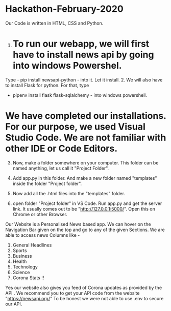 # Hackathon-February-2020

Our Code is written in HTML, CSS and Python.

1. # To run our webapp, we will first have to install news api by going into windows Powershel.
  Type - pip install newsapi-python - into it. Let it install. 
2. We will also have to install Flask for python. For that, type 
  - pipenv install flask flask-sqlalchemy - into windows powershell. 

# We have completed our installations. For our purpose, we used Visual Studio Code. We are not familiar with other IDE or Code Editors.

3. Now, make a folder somewhere on your computer. This folder can be named anything, let us call it "Project Folder".

4. Add app.py in this folder. And make a new folder named "templates" inside the folder "Project folder".

5. Now add all the .html files into the "templates" folder.
6. open folder "Project folder" in VS Code. Run app.py and get the server link. 
It usually comes out to be "http://127.0.0.1:5000/". Open this on Chrome or other Browser.

Our Website is a Personalised News based app. We can hover on the Navigation Bar given on the top and go to any of the given Sections.
We are able to access news Columns like -
1. General Headlines
2. Sports
3. Business
4. Health
5. Technology
6. Science
7. Corona Stats !! 

Yes our website also gives you feed of Corona updates as provided by the API .
We recommend you to get your API code from the website "https://newsapi.org/"
To be honest we were not able to use .env to secure our API. 


